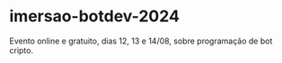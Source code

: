 # imersao-botdev-2024
Evento online e gratuito, dias 12, 13 e 14/08, sobre programação de bot cripto.
